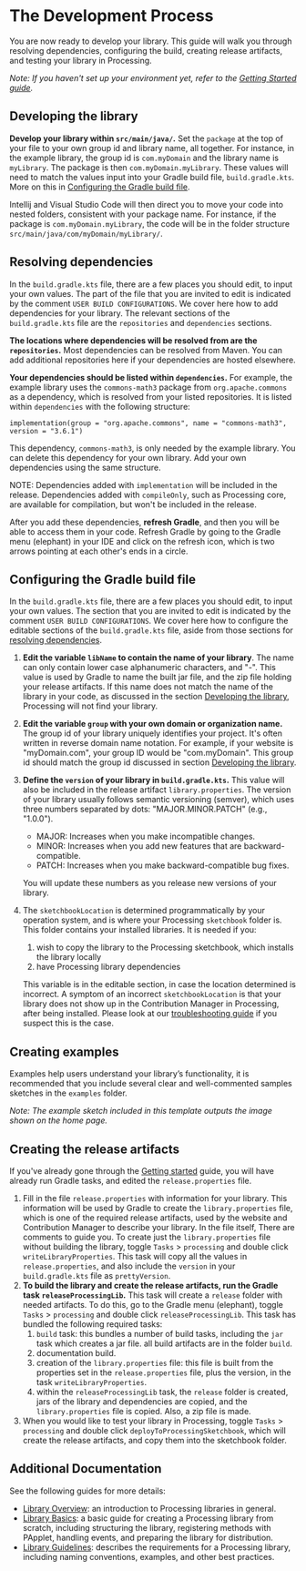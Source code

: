 # The Development Process

You are now ready to develop your library. This guide will walk you through resolving dependencies, configuring the build, creating release artifacts, and testing your library in Processing.

_Note: If you haven't set up your environment yet, refer to the [Getting Started guide](getting-started.md)._


## Developing the library
**Develop your library within `src/main/java/`.** Set the `package` at the top of your file to your
own group id and library name, all together. For instance, in the example library, the group id is
`com.myDomain` and the library name is `myLibrary`. The package is then `com.myDomain.myLibrary`.
These values will need to match the values input into your Gradle build file, `build.gradle.kts`.
More on this in [Configuring the Gradle build file](#configuring-the-gradle-build-file).

Intellij and Visual Studio Code will then direct you to move your code into nested folders, consistent
with your package name. For instance, if the package is `com.myDomain.myLibrary`, the code will
be in the folder structure `src/main/java/com/myDomain/myLibrary/`.


## Resolving dependencies
In the `build.gradle.kts` file, there are a few places you should edit, to input your own values.
The part of the file that you are invited to edit is indicated by the comment 
`USER BUILD CONFIGURATIONS`. We cover here how to add dependencies for your library. The relevant
sections of the `build.gradle.kts` file are the `repositories` and `dependencies` sections.

**The locations where dependencies will be resolved from are the `repositories`.** Most
dependencies can be resolved from Maven. You can add additional repositories here if
your dependencies are hosted elsewhere. 

**Your dependencies should be listed within `dependencies`.** For example, the example library
uses the `commons-math3` package from `org.apache.commons` as a dependency, which is resolved
from your listed repositories. It is listed within `dependencies` with the following structure:

```
implementation(group = "org.apache.commons", name = "commons-math3", version = "3.6.1")
```

This dependency, `commons-math3`, is only needed by the example library. 
You can delete this dependency for your own library. 
Add your own dependencies using the same structure.

NOTE: Dependencies added with `implementation` will be included in the release. Dependencies
added with `compileOnly`, such as Processing core, are available for compilation, but won't
be included in the release.

After you add these dependencies, **refresh Gradle**, and then you will be able to access them
in your code. Refresh Gradle by going to the Gradle menu (elephant) in your IDE
and click on the refresh icon, which is two arrows pointing at each other's ends in a circle.


## Configuring the Gradle build file
In the `build.gradle.kts` file, there are a few places you should edit, to input your own values.
The section that you are invited to edit is indicated by the comment `USER BUILD CONFIGURATIONS`.
We cover here how to configure the editable sections of the `build.gradle.kts` file, aside from
those sections for [resolving dependencies](#resolving-dependencies).

1.  **Edit the variable `libName` to contain the name of your library**. The name can only contain
    lower case alphanumeric characters, and "-". 
    This value is used by Gradle to name the built jar file, and the zip file holding
    your release artifacts. If this name does not match the name of the library in your code, 
    as discussed in the section [Developing the library](#developing-the-library),
    Processing will not find your library.
2.  **Edit the variable `group` with your own domain or organization name.** The group id 
    of your library uniquely identifies your project. It's often written in reverse domain name 
    notation. For example, if your website is "myDomain.com", your group ID would be 
    "com.myDomain". This group id should match the group id discussed in 
    section [Developing the library](#developing-the-library).
3.  **Define the `version` of your library in `build.gradle.kts`.** This value will also be
    included in the release artifact `library.properties`. The version of your library usually 
    follows semantic versioning (semver), which uses three numbers separated by dots: 
    "MAJOR.MINOR.PATCH" (e.g., "1.0.0"). 

    - MAJOR: Increases when you make incompatible changes.
    - MINOR: Increases when you add new features that are backward-compatible.
    - PATCH: Increases when you make backward-compatible bug fixes.

    You will update these numbers as you release new versions of your library.

4.  The `sketchbookLocation` is determined programmatically by your operation system, and is
    where your Processing `sketchbook` folder is. This folder contains your installed libraries.
    It is needed if you:

    1. wish to copy the library to the Processing sketchbook, which installs the library locally
    2. have Processing library dependencies
   
    This variable is in the editable section, in case the location determined is incorrect. A 
    symptom of an incorrect `sketchbookLocation` is that your library does not show up in the
    Contribution Manager in Processing, after being installed. Please look at our 
    [troubleshooting guide](troubleshooting.md) if you suspect this is the case.
 
## Creating examples
Examples help users understand your library’s functionality, it is recommended that you include several clear and well-commented samples sketches in the `examples` folder.

_Note: The example sketch included in this template outputs the image shown on the home page._

## Creating the release artifacts
If you've already gone through the [Getting started](getting-started.md#first-steps) guide, you will have
already run Gradle tasks, and edited the `release.properties` file.

1.  Fill in the file `release.properties` with information for your library. This information will be
    used by Gradle to create the `library.properties` file, which is one of the required release 
    artifacts, used by the website and Contribution Manager to describe your library. In the file itself,
    There are comments to guide you. To create just the `library.properties` file without building the
    library, toggle `Tasks` > `processing` and double click `writeLibraryProperties`. This task will
    copy all the values in `release.properties`, and also include the `version` in your `build.gradle.kts`
    file as `prettyVersion`.
2.  **To build the library and create the release artifacts, run the Gradle task `releaseProcessingLib`.**
    This task will create a `release` folder with needed artifacts. To do this, go to the Gradle menu 
    (elephant), toggle `Tasks` > `processing` and double click `releaseProcessingLib`. This task 
    has bundled the following required tasks:
    1.  `build` task: this bundles a number of build tasks, including the `jar` task which creates a
        jar file. all build artifacts are in the folder `build`.
    2.  documentation build.
    3.  creation of the `library.properties` file: this file is built from the properties set in the
       `release.properties` file, plus the version, in the task `writeLibraryProperties`.
    4.  within the `releaseProcessingLib` task, the `release` folder is created, jars of the library and
        dependencies are copied, and the `library.properties` file is copied. Also, a zip file is made.
3.  When you would like to test your library in Processing, toggle `Tasks` > `processing` and double click
    `deployToProcessingSketchbook`, which will create the release artifacts, and copy them into the 
    sketchbook folder.

## Additional Documentation

See the following guides for more details:

  - [Library Overview](https://github.com/processing/processing4/wiki/Library-Overview): an introduction to Processing libraries in general.
  - [Library Basics](https://github.com/processing/processing4/wiki/Library-Basics): a basic guide for creating a Processing library from scratch, including structuring the library, registering methods with PApplet, handling events, and preparing the library for distribution.
  - [Library Guidelines](https://github.com/processing/processing4/wiki/Library-Guidelines): describes the requirements for a Processing library, including naming conventions, examples, and other best practices.